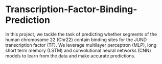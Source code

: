 # Transcription-Factor-Binding-Prediction
In this project, we tackle the task of predicting whether segments of the human chromosome 22 (Chr22) contain binding sites for the JUND transcription factor (TF). We leverage  multilayer perceptron (MLP), long short term memory (LSTM) and convolutional neural networks (CNN) models to learn from the data and make accurate predictions.


